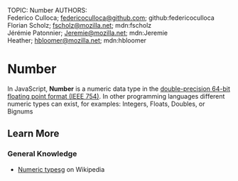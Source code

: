 TOPIC: Number
AUTHORS: Federico Culloca; federicoculloca@github.com; github:federicoculloca
         Florian Scholz; fscholz@mozilla.net; mdn:fscholz
         Jérémie Patonnier; Jeremie@mozilla.net; mdn:Jeremie
         Heather; hbloomer@mozilla.net; mdn:hbloomer

# Number

In JavaScript, **Number** is a numeric data type in the
[double-precision 64-bit floating point format (IEEE 754)](http://en.wikipedia.org/wiki/Double_precision_floating-point_format).
In other programming languages
different numeric types can exist, for examples: Integers, Floats, Doubles, or Bignums

## Learn More

### General Knowledge

- [Numeric typesg](https://en.wikipedia.org/wiki/Data%20type#Numeric_types) on Wikipedia
